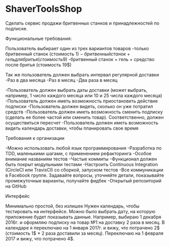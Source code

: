 # ShaverToolsShop
Сделать сервис продажи бритвенных станков и принадлежностей по подписке.

Функциональные требования:

Пользователь выбирает один из трех вариантов товаров
-только бритвенный станок (стоимость 1$)
-бритвенный станок + гель для бритья (стоимость 9$)
-бритвенный станок + гель + средство после бритья (стоимость 19$)

Так же пользователь должен выбрать интервал регулярной доставки
-Раз в два месяца
-Раз в месяц
-Два раза в месяц

-Пользователь должен выбрать даты доставки (может выбрать, например, 1 число каждого месяца или 10 и 25 числа каждого месяца)
-Пользователь должен иметь возможность приостановить действие подписки
-Пользователь должен видеть, сколько он уже потратил средств
-Пользователь должен иметь возможность сменить подписку (сделать ее более частой или сменить товар). Соответственно, должен осуществиться пересчет
-Пользователь должен иметь возможность видеть календарь доставки, чтобы планировать свое время

Требования к организации

-Можно использовать любой язык программирования
-Разработка по TDD, маленькими шагами, с применением рефакторинга
-Особое внимание названиям тестов
-Частые коммиты
-Функционал должен быть покрыт модульными тестами
-Настроить Continuous Integration (CircleCI или TravisCI) со сборкой, запуском тестов
-Все коммуникации в Facebook группе. Задавайте вопросы, уточняйте детали, показывайте промежуточные варианты, получайте фидбек
-Открытый репозиторий на GitHub

Интерфейс

Минимально простой, без излишек
Нужен календарь, чтобы тестировать на интерфейсе. Можно было выбрать дату, на которую приложение будет показывать данные. Например, выбираю 1 декабря 2016г. и оформляю подписку на товар №1 на доставку 2 раза в месяц. В календаре я переключаю на 1 января 2017г. и вижу, что потрачено 2$ (стоимость 1$ * 2 раза доставили за месяц). Переключаю на 1 февраля 2017 и вижу, что потрачено 4$.